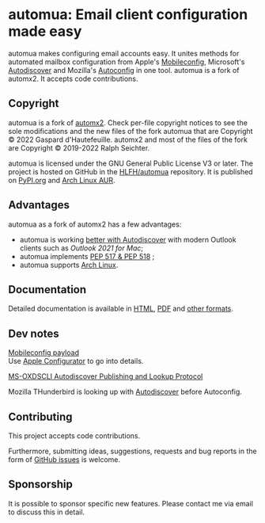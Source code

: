 # automua: Email client configuration made easy

automua makes configuring email accounts easy. It unites methods for automated mailbox configuration from Apple's
[Mobileconfig](https://support.apple.com/en-gb/guide/profile-manager/pmdbd71ebc9/mac), Microsoft's
[Autodiscover](https://docs.microsoft.com/en-gb/exchange/architecture/client-access/autodiscover?view=exchserver-2019)
and Mozilla's [Autoconfig](https://hlfh.github.io/autoconfiguration/) in one tool.
automua is a fork of automx2. It accepts code contributions.

## Copyright
automua is a fork of [automx2](https://github.com/rseichter/automx2).
Check per-file copyright notices to see the sole modifications and the new files of the fork automua that are Copyright © 2022 Gaspard d'Hautefeuille.
automx2 and most of the files of the fork are Copyright © 2019-2022 Ralph Seichter.

automua is licensed under the GNU General Public License V3 or later. The project is hosted on GitHub in the [HLFH/automua](https://github.com/HLFH/automua) repository. It is published on [PyPI.org](https://pypi.org/project/automua/) and [Arch Linux AUR](https://aur.archlinux.org/packages/automua).

## Advantages
automua as a fork of automx2 has a few advantages:
 - automua is working [better with Autodiscover](https://github.com/HLFH/automua/issues/6) with modern Outlook clients such as *Outlook 2021 for Mac*;
 - automua implements [PEP 517 & PEP 518](https://github.com/HLFH/automua/issues/1) ;
 - automua supports [Arch Linux](https://aur.archlinux.org/packages/automua).

## Documentation

Detailed documentation is available in [HTML](https://hlfh.github.io/automua/),
[PDF](https://github.com/hlfh/automua/blob/master/docs/automua.pdf) and
[other formats](https://github.com/hlfh/automua/blob/master/docs).

## Dev notes

[Mobileconfig payload](https://support.apple.com/en-gb/guide/deployment/dep9c14bfc5/1/web/1.0)  
Use [Apple Configurator](https://apps.apple.com/app/apple-configurator-2/id1037126344) to go into details.

[MS-OXDSCLI Autodiscover Publishing and Lookup Protocol](https://learn.microsoft.com/en-us/openspecs/exchange_server_protocols/ms-oxdscli/78530279-d042-4eb0-a1f4-03b18143cd19)

Mozilla THunderbird is looking up with [Autodiscover](https://github.com/mozilla/releases-comm-central/blob/master/mail/components/accountcreation/ExchangeAutoDiscover.jsm) before Autoconfig.


## Contributing

This project accepts code contributions.

Furthermore, submitting ideas, suggestions, requests and bug reports in the form of
[GitHub issues](https://github.com/hlfh/automua/issues) is welcome.

## Sponsorship

It is possible to sponsor specific new features. Please contact me via email to discuss this in detail.